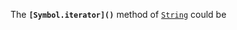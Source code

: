 The **`[Symbol.iterator]()`** method of [`String`](https://developer.mozilla.org/en-US/docs/Web/JavaScript/Reference/Global_Objects/String) could be 